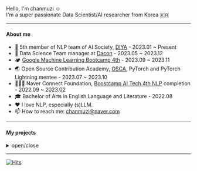 Hello, I'm chanmuzi ☺️  
I'm a super passionate Data Scientist/AI researcher from Korea 🇰🇷

---
#### About me
- 🤖 5th member of NLP team of AI Society, [DIYA](https://doityourselfai.github.io/) - 2023.01 ~ Present
- 💼 Data Science Team manager at [Dacon](https://dacon.io/) - 2023.05 ~ 2023.12
- 🏕️ [Google Machine Learning Bootcamp 4th](https://rsvp.withgoogle.com/events/google-machine-learning-bootcamp-kr-2023) - 2023.09 ~ 2023.11
- 🌏 Open Source Contribution Academy, [OSCA](https://www.contribution.ac/), PyTorch and PyTorch Lightning mentee - 2023.07 ~ 2023.10
- 🧑🏻‍💻 Naver Connect Foundation, [Boostcamp AI Tech 4th NLP](https://boostcamp.connect.or.kr/program_ai.html) completion - 2022.09 ~ 2023.02
- 🎓 Bachelor of Arts in English Language and Literature - 2022.08
- ❤️ I love NLP, especially (s)LLM.
- 📫 How to reach me: chanmuzi@naver.com

---
#### My projects
<details>
<summary>open/close</summary>
<div markdown="1">
  
---  
1. ***Development of Educational Chatbot Services Using LLM / Dacon*** - Oct. 2023 ~ Dec. 2023
- Leading the integration of chatbots in machine learning educational content
- Creating AI services for quantitative assessments adn qualitative feedback, incorporating API-based solutions

--- 
2. ***AI vs. Human Text Discrmination Competition Design & Management / Dacon*** - Sep. 2023 ~ Nov. 2023
- Initiated and managed a competition on AI-generated content detection using the OpenAI API
- Crafted a novel dataset by modifying colloquial Twitter texts for diverse epressions
- Established a baseline and explored various solution strategies

---
3. ***Visual Question Answering (VQA) / Dacon*** - Jun. 2023 ~ Aug. 2023
- Orchestrated a VQA competition, handling dataset preprocessing and competition structuring
- multi-modal task, accuracy metric
- Reviewed and verified competition methodologies and outcomes, ensuring fairness and data integrity

---
4. ***Document Visual Question Answering (DocVQA)*** - Dec. 2022 ~ Feb. 2023
- Collaborated in a corporate-linked project with UpStage
- Addressed the challenge of aligning visual (bbox) and linguistic information (text) in DocVQA tasks
- Developed attention maps to visually represent model focus areas, addressing weakness in diagram and figure interpretation
  
---
In addition to the above list, I have also undertaken the following NLP tasks: 
- ChatGPT Prompt Engineering Competition - Apr. 2023
- Open Domain Question Answering (ODQA) - Dec. 2022
- building a Korean Law Dataset for Relation Extraction - Nov. 2022
- Relation Extraction (RE) - Oct. 2022
- Semantic Text Similarity (STS) - Oct. 2022

These projects have significantly enhanced my foundational skills and knowledge in Natural Language Processing (NLP).

---
</div>
</details>

---

[![Hits](https://hits.seeyoufarm.com/api/count/incr/badge.svg?url=https%3A%2F%2Fgithub.com%2F%2508chanmuzi%2Fhit-counter&count_bg=%23C8503D&title_bg=%23555555&icon=&icon_color=%23E7E7E7&title=hits&edge_flat=false)](https://hits.seeyoufarm.com)




<!-- [![Solved.ac Profile](http://mazassumnida.wtf/api/v2/generate_badge?boj=chanmuzi)](https://solved.ac/chanmzui/)

![Chanmuzi's GitHub stats](https://github-readme-stats.vercel.app/api?username=Chanmuzi&show_icons=true&theme=dark)
 -->

<!-- # Skills
![Python](https://img.shields.io/badge/Python-3776AB.svg?&style=for-the-badge&logo=Python&logoColor=white)
![Ananconda](https://img.shields.io/badge/Anaconda-44A833?style=for-the-badge&logo=Anaconda&logoColor=white)
![Visual Studio Code](https://img.shields.io/badge/Visual%20Studio%20Code-007ACC.svg?&style=for-the-badge&logo=Visual%20Studio%20Code&logoColor=white)
![iTerm2](https://img.shields.io/badge/iTerm2-000000?style=for-the-badge&logo=iTerm2&logoColor=white)

![NumPy](https://img.shields.io/badge/NumPy-013243?style=for-the-badge&logo=NumPy&logoColor=white)
![pandas](https://img.shields.io/badge/Pandas-150458?style=for-the-badge&logo=pandas&logoColor=white)
![PyTorch](https://img.shields.io/badge/PyTorch-EE4C2C?style=for-the-badge&logo=PyTorch&logoColor=white)
![Jupyter](https://img.shields.io/badge/Jupyter-F37626?style=for-the-badge&logo=Jupyter&logoColor=white)
![Google Colab](https://img.shields.io/badge/Google%20Colab-F37626?style=for-the-badge&logo=Google%20Colab&logoColor=white)

![GitHub](https://img.shields.io/badge/GitHub-181717?style=for-the-badge&logo=GitHub&logoColor=white)
![Notion](https://img.shields.io/badge/Notion-000000?style=for-the-badge&logo=Notion&logoColor=white)
![Tistory](https://img.shields.io/badge/Tistory-000000?style=for-the-badge&logo=Tistory&logoColor=white)
![Slack](https://img.shields.io/badge/Slack-4A154B?style=for-the-badge&logo=Slack&logoColor=white)
![Discord](https://img.shields.io/badge/Discord-5865F2?style=for-the-badge&logo=Discord&logoColor=white) -->




<!-- **Chanmuzi/Chanmuzi** is a ✨ _special_ ✨ repository because its `README.md` (this file) appears on your GitHub profile.

Here are some ideas to get you started:

- 🔭 I’m currently working on ...
- 🌱 I’m currently learning ...
- 👯 I’m looking to collaborate on ...
- 🤔 I’m looking for help with ...
- 💬 Ask me about ...
- 📫 How to reach me: ...
- 😄 Pronouns: ...
- ⚡ Fun fact: ... -->


